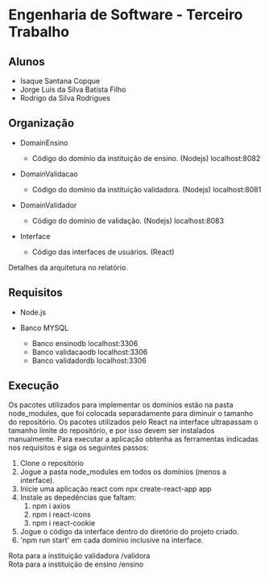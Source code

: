 # Engenharia de Software - Terceiro Trabalho

## Alunos

- Isaque Santana Copque
- Jorge Luis da Silva Batista Filho
- Rodrigo da Silva Rodrigues

## Organização

- DomainEnsino
  - Código do domínio da instituição de ensino. (Nodejs) localhost:8082

- DomainValidacao
  - Código do domínio da instituição validadora. (Nodejs) localhost:8081

- DomainValidador
  - Código do domínio de validação. (Nodejs) localhost:8083

- Interface
  - Código das interfaces de usuários. (React)

Detalhes da arquitetura no relatório.

## Requisitos

- Node.js

- Banco MYSQL
  - Banco ensinodb    localhost:3306
  - Banco validacaodb localhost:3306
  - Banco validadordb localhost:3306

## Execução

Os pacotes utilizados para implementar os domínios estão na pasta node_modules, que foi colocada separadamente para diminuir o tamanho do repositório. Os pacotes utilizados pelo React na interface ultrapassam o tamanho limite do repositório, e por isso devem ser instalados manualmente. Para executar a aplicação obtenha as ferramentas indicadas nos requisitos e siga os seguintes passos:

1. Clone o repositório
2. Jogue a pasta node_modules em todos os domínios (menos a interface).
3. Inicie uma aplicação react com npx create-react-app app
4. Instale as depedências que faltam:
    1. npm i axios
    2. npm i react-icons
    3. npm i react-cookie
5. Jogue o código da interface dentro do diretório do projeto criado.
6. 'npm run start' em cada domínio inclusive na interface.

Rota para a instituição validadora /validora <br>
Rota para a instituição de ensino /ensino